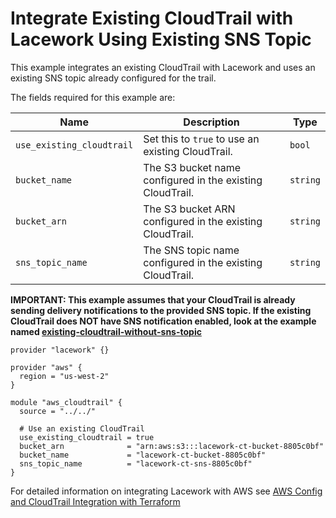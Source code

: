 # Integrate Existing CloudTrail with Lacework Using Existing SNS Topic

This example integrates an existing CloudTrail with Lacework and uses an existing SNS topic already configured for the trail.

The fields required for this example are:

| Name | Description | Type |
|------|-------------|------|
| `use_existing_cloudtrail` | Set this to `true` to use an existing CloudTrail. | `bool` |
| `bucket_name` | The S3 bucket name configured in the existing CloudTrail. | `string` |
| `bucket_arn` | The S3 bucket ARN configured in the existing CloudTrail. | `string` |
| `sns_topic_name` | The SNS topic name configured in the existing CloudTrail. | `string` |

**IMPORTANT: This example assumes that your CloudTrail is already sending delivery notifications
to the provided SNS topic. If the existing CloudTrail does NOT have SNS notification enabled,
look at the example named [existing-cloudtrail-without-sns-topic](https://registry.terraform.io/modules/lacework/cloudtrail/aws/latest/examples/existing-cloudtrail-without-sns-topic)**

```
provider "lacework" {}

provider "aws" {
  region = "us-west-2"
}

module "aws_cloudtrail" {
  source = "../../"

  # Use an existing CloudTrail
  use_existing_cloudtrail = true
  bucket_arn              = "arn:aws:s3:::lacework-ct-bucket-8805c0bf"
  bucket_name             = "lacework-ct-bucket-8805c0bf"
  sns_topic_name          = "lacework-ct-sns-8805c0bf"
}
```

For detailed information on integrating Lacework with AWS see [AWS Config and CloudTrail Integration with Terraform](https://support.lacework.com/hc/en-us/articles/360057092034-AWS-Config-and-CloudTrail-Integration-with-Terraform)